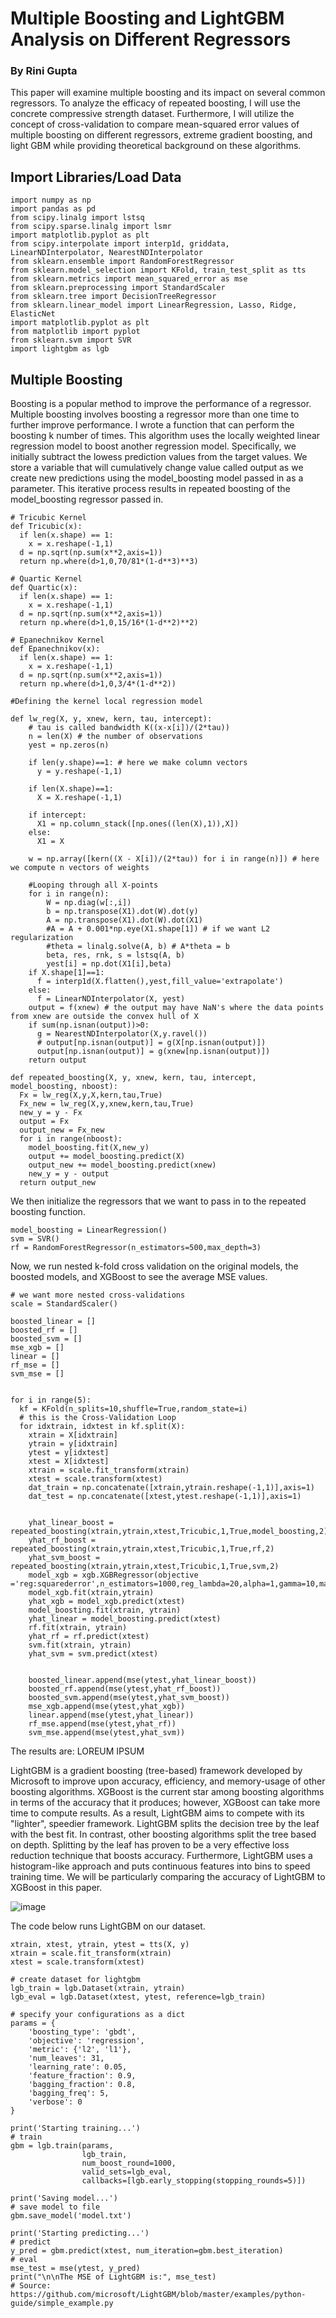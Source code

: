 # Multiple Boosting and LightGBM Analysis on Different Regressors
### By Rini Gupta

This paper will examine multiple boosting and its impact on several common regressors. To analyze the efficacy of repeated boosting, I will use the concrete compressive strength dataset. Furthermore, I will utilize the concept of cross-validation to compare mean-squared error values of multiple boosting on different regressors, extreme gradient boosting, and light GBM while providing theoretical background on these algorithms. 

## Import Libraries/Load Data
```
import numpy as np
import pandas as pd
from scipy.linalg import lstsq
from scipy.sparse.linalg import lsmr
import matplotlib.pyplot as plt
from scipy.interpolate import interp1d, griddata, LinearNDInterpolator, NearestNDInterpolator
from sklearn.ensemble import RandomForestRegressor
from sklearn.model_selection import KFold, train_test_split as tts
from sklearn.metrics import mean_squared_error as mse
from sklearn.preprocessing import StandardScaler
from sklearn.tree import DecisionTreeRegressor
from sklearn.linear_model import LinearRegression, Lasso, Ridge, ElasticNet
import matplotlib.pyplot as plt
from matplotlib import pyplot
from sklearn.svm import SVR
import lightgbm as lgb
```

## Multiple Boosting

Boosting is a popular method to improve the performance of a regressor. Multiple boosting involves boosting a regressor more than one time to further improve performance. I wrote a function that can perform the boosting k number of times. This algorithm uses the locally weighted linear regression model to boost another regression model. Specifically, we initially subtract the lowess prediction values from the target values. We store a variable that will cumulatively change value called output as we create new predictions using the model_boosting model passed in as a parameter. This iterative process results in repeated boosting of the model_boosting regressor passed in. 

```
# Tricubic Kernel
def Tricubic(x):
  if len(x.shape) == 1:
    x = x.reshape(-1,1)
  d = np.sqrt(np.sum(x**2,axis=1))
  return np.where(d>1,0,70/81*(1-d**3)**3)

# Quartic Kernel
def Quartic(x):
  if len(x.shape) == 1:
    x = x.reshape(-1,1)
  d = np.sqrt(np.sum(x**2,axis=1))
  return np.where(d>1,0,15/16*(1-d**2)**2)

# Epanechnikov Kernel
def Epanechnikov(x):
  if len(x.shape) == 1:
    x = x.reshape(-1,1)
  d = np.sqrt(np.sum(x**2,axis=1))
  return np.where(d>1,0,3/4*(1-d**2)) 

```

```
#Defining the kernel local regression model

def lw_reg(X, y, xnew, kern, tau, intercept):
    # tau is called bandwidth K((x-x[i])/(2*tau))
    n = len(X) # the number of observations
    yest = np.zeros(n)

    if len(y.shape)==1: # here we make column vectors
      y = y.reshape(-1,1)

    if len(X.shape)==1:
      X = X.reshape(-1,1)
    
    if intercept:
      X1 = np.column_stack([np.ones((len(X),1)),X])
    else:
      X1 = X

    w = np.array([kern((X - X[i])/(2*tau)) for i in range(n)]) # here we compute n vectors of weights

    #Looping through all X-points
    for i in range(n):          
        W = np.diag(w[:,i])
        b = np.transpose(X1).dot(W).dot(y)
        A = np.transpose(X1).dot(W).dot(X1)
        #A = A + 0.001*np.eye(X1.shape[1]) # if we want L2 regularization
        #theta = linalg.solve(A, b) # A*theta = b
        beta, res, rnk, s = lstsq(A, b)
        yest[i] = np.dot(X1[i],beta)
    if X.shape[1]==1:
      f = interp1d(X.flatten(),yest,fill_value='extrapolate')
    else:
      f = LinearNDInterpolator(X, yest)
    output = f(xnew) # the output may have NaN's where the data points from xnew are outside the convex hull of X
    if sum(np.isnan(output))>0:
      g = NearestNDInterpolator(X,y.ravel()) 
      # output[np.isnan(output)] = g(X[np.isnan(output)])
      output[np.isnan(output)] = g(xnew[np.isnan(output)])
    return output
```

```
def repeated_boosting(X, y, xnew, kern, tau, intercept, model_boosting, nboost):
  Fx = lw_reg(X,y,X,kern,tau,True)
  Fx_new = lw_reg(X,y,xnew,kern,tau,True)
  new_y = y - Fx
  output = Fx
  output_new = Fx_new
  for i in range(nboost):
    model_boosting.fit(X,new_y)
    output += model_boosting.predict(X)
    output_new += model_boosting.predict(xnew)
    new_y = y - output
  return output_new 
```

We then initialize the regressors that we want to pass in to the repeated boosting function.
```
model_boosting = LinearRegression()
svm = SVR()
rf = RandomForestRegressor(n_estimators=500,max_depth=3)
```

Now, we run nested k-fold cross validation on the original models, the boosted models, and XGBoost to see the average MSE values. 
```
# we want more nested cross-validations
scale = StandardScaler()

boosted_linear = []
boosted_rf = []
boosted_svm = []
mse_xgb = []
linear = []
rf_mse = []
svm_mse = []


for i in range(5):
  kf = KFold(n_splits=10,shuffle=True,random_state=i)
  # this is the Cross-Validation Loop
  for idxtrain, idxtest in kf.split(X):
    xtrain = X[idxtrain]
    ytrain = y[idxtrain]
    ytest = y[idxtest]
    xtest = X[idxtest]
    xtrain = scale.fit_transform(xtrain)
    xtest = scale.transform(xtest)
    dat_train = np.concatenate([xtrain,ytrain.reshape(-1,1)],axis=1)
    dat_test = np.concatenate([xtest,ytest.reshape(-1,1)],axis=1)
    
    
    yhat_linear_boost = repeated_boosting(xtrain,ytrain,xtest,Tricubic,1,True,model_boosting,2)
    yhat_rf_boost = repeated_boosting(xtrain,ytrain,xtest,Tricubic,1,True,rf,2)
    yhat_svm_boost = repeated_boosting(xtrain,ytrain,xtest,Tricubic,1,True,svm,2)
    model_xgb = xgb.XGBRegressor(objective ='reg:squarederror',n_estimators=1000,reg_lambda=20,alpha=1,gamma=10,max_depth=1)
    model_xgb.fit(xtrain,ytrain)
    yhat_xgb = model_xgb.predict(xtest)
    model_boosting.fit(xtrain, ytrain)
    yhat_linear = model_boosting.predict(xtest)
    rf.fit(xtrain, ytrain)
    yhat_rf = rf.predict(xtest)
    svm.fit(xtrain, ytrain)
    yhat_svm = svm.predict(xtest)

    
    boosted_linear.append(mse(ytest,yhat_linear_boost))
    boosted_rf.append(mse(ytest,yhat_rf_boost))
    boosted_svm.append(mse(ytest,yhat_svm_boost))
    mse_xgb.append(mse(ytest,yhat_xgb))
    linear.append(mse(ytest,yhat_linear))
    rf_mse.append(mse(ytest,yhat_rf))
    svm_mse.append(mse(ytest,yhat_svm))
```

The results are: LOREUM IPSUM 

LightGBM is a gradient boosting (tree-based) framework developed by Microsoft to improve upon accuracy, efficiency, and memory-usage of other boosting algorithms. XGBoost is the current star among boosting algorithms in terms of the accuracy that it produces; however, XGBoost can take more time to compute results. As a result, LightGBM aims to compete with its "lighter", speedier framework. LightGBM splits the decision tree by the leaf with the best fit. In contrast, other boosting algorithms split the tree based on depth. Splitting by the leaf has proven to be a very effective loss reduction technique that boosts accuracy. Furthermore, LightGBM uses a histogram-like approach and puts continuous features into bins to speed training time. We will be particularly comparing the accuracy of LightGBM to XGBoost in this paper.

![image](https://user-images.githubusercontent.com/76021844/156649680-3fba1f2b-7054-455a-aed5-0782d030d045.png)

The code below runs LightGBM on our dataset. 

```
xtrain, xtest, ytrain, ytest = tts(X, y)
xtrain = scale.fit_transform(xtrain)
xtest = scale.transform(xtest)

# create dataset for lightgbm
lgb_train = lgb.Dataset(xtrain, ytrain)
lgb_eval = lgb.Dataset(xtest, ytest, reference=lgb_train)

# specify your configurations as a dict
params = {
    'boosting_type': 'gbdt',
    'objective': 'regression',
    'metric': {'l2', 'l1'},
    'num_leaves': 31,
    'learning_rate': 0.05,
    'feature_fraction': 0.9,
    'bagging_fraction': 0.8,
    'bagging_freq': 5,
    'verbose': 0
}

print('Starting training...')
# train
gbm = lgb.train(params,
                lgb_train,
                num_boost_round=1000,
                valid_sets=lgb_eval,
                callbacks=[lgb.early_stopping(stopping_rounds=5)])

print('Saving model...')
# save model to file
gbm.save_model('model.txt')

print('Starting predicting...')
# predict
y_pred = gbm.predict(xtest, num_iteration=gbm.best_iteration)
# eval
mse_test = mse(ytest, y_pred)
print("\n\nThe MSE of LightGBM is:", mse_test)
# Source: https://github.com/microsoft/LightGBM/blob/master/examples/python-guide/simple_example.py
```
